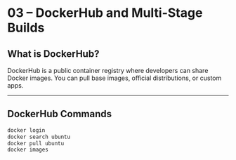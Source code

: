 # 03 – DockerHub and Multi-Stage Builds

##  What is DockerHub?
DockerHub is a public container registry where developers can share Docker images. You can pull base images, official distributions, or custom apps.

---

##  DockerHub Commands

```bash
docker login
docker search ubuntu
docker pull ubuntu
docker images

